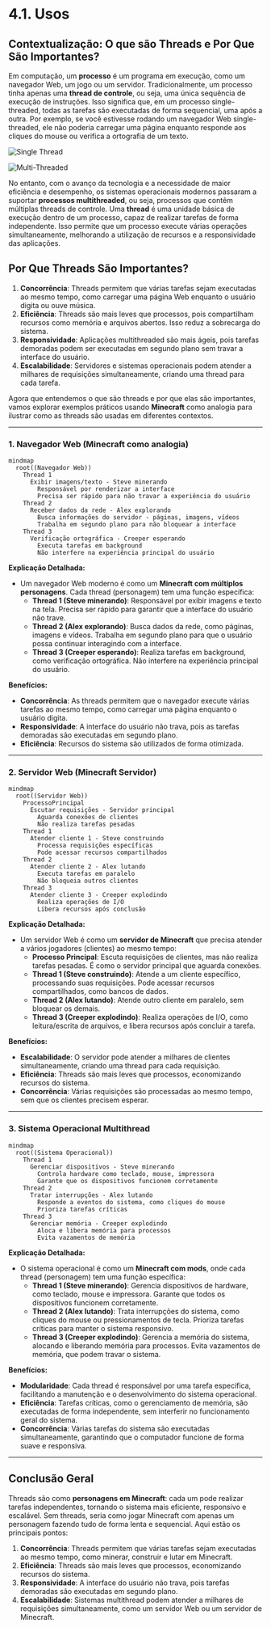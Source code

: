 # 4.1. Usos


## Contextualização: O que são Threads e Por Que São Importantes?

Em computação, um **processo** é um programa em execução, como um navegador Web, um jogo ou um servidor. Tradicionalmente, um processo tinha apenas uma **thread de controle**, ou seja, uma única sequência de execução de instruções. Isso significa que, em um processo single-threaded, todas as tarefas são executadas de forma sequencial, uma após a outra. Por exemplo, se você estivesse rodando um navegador Web single-threaded, ele não poderia carregar uma página enquanto responde aos cliques do mouse ou verifica a ortografia de um texto.

![Single Thread](SingleThread.png)

![Multi-Threaded](MultiThread.png)


No entanto, com o avanço da tecnologia e a necessidade de maior eficiência e desempenho, os sistemas operacionais modernos passaram a suportar **processos multithreaded**, ou seja, processos que contêm múltiplas threads de controle. Uma **thread** é uma unidade básica de execução dentro de um processo, capaz de realizar tarefas de forma independente. Isso permite que um processo execute várias operações simultaneamente, melhorando a utilização de recursos e a responsividade das aplicações.

## **Por Que Threads São Importantes?**
1. **Concorrência**: Threads permitem que várias tarefas sejam executadas ao mesmo tempo, como carregar uma página Web enquanto o usuário digita ou ouve música.
2. **Eficiência**: Threads são mais leves que processos, pois compartilham recursos como memória e arquivos abertos. Isso reduz a sobrecarga do sistema.
3. **Responsividade**: Aplicações multithreaded são mais ágeis, pois tarefas demoradas podem ser executadas em segundo plano sem travar a interface do usuário.
4. **Escalabilidade**: Servidores e sistemas operacionais podem atender a milhares de requisições simultaneamente, criando uma thread para cada tarefa.

Agora que entendemos o que são threads e por que elas são importantes, vamos explorar exemplos práticos usando **Minecraft** como analogia para ilustrar como as threads são usadas em diferentes contextos.

---

### **1. Navegador Web (Minecraft como analogia)**

```mermaid
mindmap
  root((Navegador Web))
    Thread 1
      Exibir imagens/texto - Steve minerando
        Responsável por renderizar a interface
        Precisa ser rápido para não travar a experiência do usuário
    Thread 2
      Receber dados da rede - Alex explorando
        Busca informações do servidor - páginas, imagens, vídeos
        Trabalha em segundo plano para não bloquear a interface
    Thread 3
      Verificação ortográfica - Creeper esperando
        Executa tarefas em background
        Não interfere na experiência principal do usuário
```

**Explicação Detalhada:**
- Um navegador Web moderno é como um **Minecraft com múltiplos personagens**. Cada thread (personagem) tem uma função específica:
  - **Thread 1 (Steve minerando)**: Responsável por exibir imagens e texto na tela. Precisa ser rápido para garantir que a interface do usuário não trave.
  - **Thread 2 (Alex explorando)**: Busca dados da rede, como páginas, imagens e vídeos. Trabalha em segundo plano para que o usuário possa continuar interagindo com a interface.
  - **Thread 3 (Creeper esperando)**: Realiza tarefas em background, como verificação ortográfica. Não interfere na experiência principal do usuário.

**Benefícios:**
- **Concorrência**: As threads permitem que o navegador execute várias tarefas ao mesmo tempo, como carregar uma página enquanto o usuário digita.
- **Responsividade**: A interface do usuário não trava, pois as tarefas demoradas são executadas em segundo plano.
- **Eficiência**: Recursos do sistema são utilizados de forma otimizada.

---

### **2. Servidor Web (Minecraft Servidor)**

```mermaid
mindmap
  root((Servidor Web))
    ProcessoPrincipal
      Escutar requisições - Servidor principal
        Aguarda conexões de clientes
        Não realiza tarefas pesadas
    Thread 1
      Atender cliente 1 - Steve construindo
        Processa requisições específicas
        Pode acessar recursos compartilhados
    Thread 2
      Atender cliente 2 - Alex lutando
        Executa tarefas em paralelo
        Não bloqueia outros clientes
    Thread 3
      Atender cliente 3 - Creeper explodindo
        Realiza operações de I/O
        Libera recursos após conclusão
```

**Explicação Detalhada:**
- Um servidor Web é como um **servidor de Minecraft** que precisa atender a vários jogadores (clientes) ao mesmo tempo:
  - **Processo Principal**: Escuta requisições de clientes, mas não realiza tarefas pesadas. É como o servidor principal que aguarda conexões.
  - **Thread 1 (Steve construindo)**: Atende a um cliente específico, processando suas requisições. Pode acessar recursos compartilhados, como bancos de dados.
  - **Thread 2 (Alex lutando)**: Atende outro cliente em paralelo, sem bloquear os demais.
  - **Thread 3 (Creeper explodindo)**: Realiza operações de I/O, como leitura/escrita de arquivos, e libera recursos após concluir a tarefa.

**Benefícios:**
- **Escalabilidade**: O servidor pode atender a milhares de clientes simultaneamente, criando uma thread para cada requisição.
- **Eficiência**: Threads são mais leves que processos, economizando recursos do sistema.
- **Concorrência**: Várias requisições são processadas ao mesmo tempo, sem que os clientes precisem esperar.

---

### **3. Sistema Operacional Multithread**

```mermaid
mindmap
  root((Sistema Operacional))
    Thread 1
      Gerenciar dispositivos - Steve minerando
        Controla hardware como teclado, mouse, impressora
        Garante que os dispositivos funcionem corretamente
    Thread 2
      Tratar interrupções - Alex lutando
        Responde a eventos do sistema, como cliques do mouse
        Prioriza tarefas críticas
    Thread 3
      Gerenciar memória - Creeper explodindo
        Aloca e libera memória para processos
        Evita vazamentos de memória
```

**Explicação Detalhada:**
- O sistema operacional é como um **Minecraft com mods**, onde cada thread (personagem) tem uma função específica:
  - **Thread 1 (Steve minerando)**: Gerencia dispositivos de hardware, como teclado, mouse e impressora. Garante que todos os dispositivos funcionem corretamente.
  - **Thread 2 (Alex lutando)**: Trata interrupções do sistema, como cliques do mouse ou pressionamentos de tecla. Prioriza tarefas críticas para manter o sistema responsivo.
  - **Thread 3 (Creeper explodindo)**: Gerencia a memória do sistema, alocando e liberando memória para processos. Evita vazamentos de memória, que podem travar o sistema.

**Benefícios:**
- **Modularidade**: Cada thread é responsável por uma tarefa específica, facilitando a manutenção e o desenvolvimento do sistema operacional.
- **Eficiência**: Tarefas críticas, como o gerenciamento de memória, são executadas de forma independente, sem interferir no funcionamento geral do sistema.
- **Concorrência**: Várias tarefas do sistema são executadas simultaneamente, garantindo que o computador funcione de forma suave e responsiva.

---

## Conclusão Geral

Threads são como **personagens em Minecraft**: cada um pode realizar tarefas independentes, tornando o sistema mais eficiente, responsivo e escalável. Sem threads, seria como jogar Minecraft com apenas um personagem fazendo tudo de forma lenta e sequencial. Aqui estão os principais pontos:

1. **Concorrência**: Threads permitem que várias tarefas sejam executadas ao mesmo tempo, como minerar, construir e lutar em Minecraft.
2. **Eficiência**: Threads são mais leves que processos, economizando recursos do sistema.
3. **Responsividade**: A interface do usuário não trava, pois tarefas demoradas são executadas em segundo plano.
4. **Escalabilidade**: Sistemas multithread podem atender a milhares de requisições simultaneamente, como um servidor Web ou um servidor de Minecraft.

